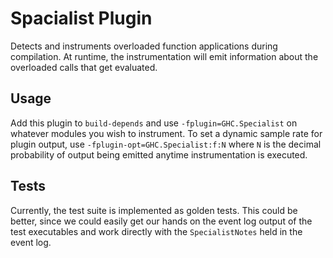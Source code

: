 # Spacialist Plugin

Detects and instruments overloaded function applications during compilation. At
runtime, the instrumentation will emit information about the overloaded calls
that get evaluated.

## Usage

Add this plugin to `build-depends` and use `-fplugin=GHC.Specialist` on whatever
modules you wish to instrument. To set a dynamic sample rate for plugin output,
use `-fplugin-opt=GHC.Specialist:f:N` where `N` is the decimal probability of
output being emitted anytime instrumentation is executed.

## Tests

Currently, the test suite is implemented as golden tests. This could be better,
since we could easily get our hands on the event log output of the test
executables and work directly with the `SpecialistNotes` held in the event log.

